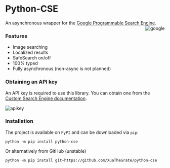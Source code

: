 # Python-CSE
An asynchronous wrapper for the [Google Programmable Search Engine](https://programmablesearchengine.google.com).
<img alt="google" src="https://cdn.idevision.net/DOR.png" align="right" />

### Features

- Image searching
- Localized results
- SafeSearch on/off
- 100% typed
- Fully asynchronous (non-async is not planned)

### Obtaining an API key
An API key is required to use this library. You can obtain one from the [Custom Search Engine documentation](https://developers.google.com/custom-search/v1/overview).

![apikey](https://cdn.idevision.net/786.png)

### Installation

The project is available on ``PyPI`` and can be downloaded via ``pip``:
```
python -m pip install python-cse
```
Or alternatively from GitHub (unstable)
```
python -m pip install git+https://github.com/XuaTheGrate/python-cse
```
